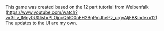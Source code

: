 This game was created based on the 12 part tutorial from Weibenfalk (https://www.youtube.com/watch?v=3iLv_lMny0U&list=PL0jpcQ5lO0nEH2BpPmJhePz_urgyAljFB&index=12). 
The updates to the UI are my own. 
